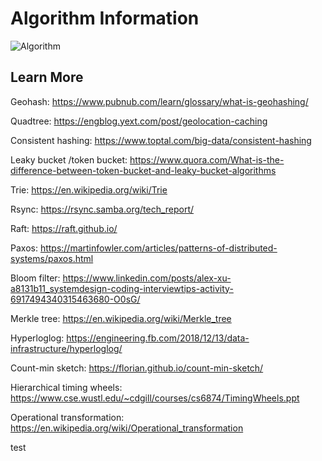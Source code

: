 # Algorithm Information

![Algorithm](https://substackcdn.com/image/fetch/f_auto,q_auto:good,fl_progressive:steep/https%3A%2F%2Fbucketeer-e05bbc84-baa3-437e-9518-adb32be77984.s3.amazonaws.com%2Fpublic%2Fimages%2Ffdbcc119-8f5d-4d27-9a4b-2c8bde82b537_4026x8030.jpeg)

## Learn More 

Geohash: https://www.pubnub.com/learn/glossary/what-is-geohashing/

Quadtree: https://engblog.yext.com/post/geolocation-caching

Consistent hashing: https://www.toptal.com/big-data/consistent-hashing

Leaky bucket /token bucket: https://www.quora.com/What-is-the-difference-between-token-bucket-and-leaky-bucket-algorithms

Trie: https://en.wikipedia.org/wiki/Trie

Rsync: https://rsync.samba.org/tech_report/

Raft: https://raft.github.io/

Paxos: https://martinfowler.com/articles/patterns-of-distributed-systems/paxos.html

Bloom filter: https://www.linkedin.com/posts/alex-xu-a8131b11_systemdesign-coding-interviewtips-activity-6917494340315463680-O0sG/

Merkle tree: https://en.wikipedia.org/wiki/Merkle_tree

Hyperloglog: https://engineering.fb.com/2018/12/13/data-infrastructure/hyperloglog/

Count-min sketch: https://florian.github.io/count-min-sketch/

Hierarchical timing wheels: https://www.cse.wustl.edu/~cdgill/courses/cs6874/TimingWheels.ppt

Operational transformation: https://en.wikipedia.org/wiki/Operational_transformation  

test